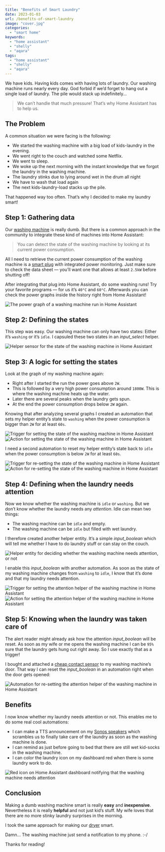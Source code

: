 ```yaml
---
title: "Benefits of Smart Laundry"
date: 2023-01-03
url: /benefits-of-smart-laundry
image: "cover.jpg"
categories: 
  - "smart home"
keywords: 
  - "home assistant"
  - "shelly"
  - "aqara"
tags: 
  - "home assistant"
  - "shelly"
  - "aqara"
---
```

We have kids. Having kids comes with having lots of laundry. Our washing machine runs nearly every day. God forbid if we’d forget to hang out a single load of laundry. The pile would stack up indefinitely…

> We can’t handle that much pressure! That’s why Home Assistant has to help us.

## The Problem
A common situation we were facing is the following:

* We started the washing machine with a big load of kids-laundry in the evening.
* We went right to the couch and watched some Netflix.
* We went to sleep.
* We woke up the next morning with the instant knowledge that we forgot the laundry in the washing machine.
* The laundry stinks due to lying around wet in the drum all night
* We have to wash that load again
* The next kids-laundry-load stacks up the pile.

That happened way too often. That’s why I decided to make my laundry smart!

## Step 1: Gathering data
Our [washing machine](https://amzn.to/3ZJhciU) is really dumb. But there is a common approach in the community to integrate these kind of machines into Home Assistant:

> You can detect the state of the washing machine by looking at its current power consumption.

All I need to retrieve the current power consumption of the washing machine is a [smart plug](https://amzn.to/4elBvqV) with integrated power monitoring. Just make sure to check the data sheet — you’ll want one that allows at least `2.5kW` before shutting off!

After integrating that plug into Home Assistant, do some washing runs! Try your favorite programs — for us it’s `40°C` and `60°C`. Afterwards you can check the power graphs inside the history right from Home Assistant!

![The power graph of a washing machine run in Home Assistant](graph.jpg)

## Step 2: Defining the states
This step was easy. Our washing machine can only have two states: Either it’s `washing` or it’s `idle`. I capsuled these two states in an *input_select* helper.

![Helper sensor for the state of the washing machine in Home Assistant](state-helper.jpg)

## Step 3: A logic for setting the states
Look at the graph of my washing machine again:

* Right after I started the run the power goes above `2W`.
* This is followed by a very high power consumption around `1800W`. This is where the washing machine heats up the water.
* Later there are several peaks when the laundry gets spun.
* At the end the power consumption drops below `2W` again.

Knowing that after analyzing several graphs I created an automation that sets my helper entity’s state to `washing` when the power consumption is bigger than `2W` for at least `60s`.

![Trigger for setting the state of the washing machine in Home Assistant](trigger.jpg) ![Action for setting the state of the washing machine in Home Assistant](actions.jpg)

I need a second automation to reset my helper entity’s state back to `idle` when the power consumption is below `2W` for at least `60s`.

![Trigger for re-setting the state of the washing machine in Home Assistant](reset-trigger.jpg) ![Action for re-setting the state of the washing machine in Home Assistant](reset-actions.jpg)

## Step 4: Defining when the laundry needs attention
Now we know whether the washing machine is `idle` or `washing`. But we don’t know whether the laundry needs any *attention*. Idle can mean two things:

* The washing machine can be `idle` and empty.
* The washing machine can be `idle` but filled with wet laundry.

I therefore created another helper entity. It’s a simple *input_boolean* which will tell me whether I have to do laundry stuff or can stay on the couch.

![Helper entity for deciding whether the washing machine needs attention, or not](attention-helper.jpg)

I enable this *input_boolean* with another automation. As soon as the state of my washing machine changes from `washing` to `idle`, I know that it’s done and that my laundry needs attention.

![Trigger for setting the attention helper of the washing machine in Home Assistant](attention-trigger.jpg) ![Action for setting the attention helper of the washing machine in Home Assistant](attention-actions.jpg)

## Step 5: Knowing when the laundry was taken care of
The alert reader might already ask how the attention *input_boolean* will be reset. As soon as my wife or me opens the washing machine I can be `95%` sure that the laundry gets hung out right away. So I use exactly that as a trigger!

I bought and attached a [cheap contact sensor](https://amzn.to/3TNr878) to my washing machine’s door. That way I can reset the *input_boolean* in an automation right when the door gets opened:

![Automation for re-setting the attention helper of the washing machine in Home Assistant](reset-automation.jpg)

## Benefits
I now know whether my laundry needs attention or not. This enables me to do some real cool automations:

* I can make a TTS announcement on my [Sonos speakers](https://amzn.to/3XLmWG7) which scrambles us to finally take care of the laundry as soon as the washing machine is done.
* I can remind as just before going to bed that there are still wet kid-socks in the washing machine.
* I can color the laundry icon on my dashboard red when there is some laundry work to do.

![Red icon on Home Assistant dashboard notifying that the washing machine needs attention](dashboard.jpg)

## Conclusion
Making a dumb washing machine smart is really **easy** and **inexpensive**. Nevertheless it is really **helpful** and not just kid’s stuff. My wife loves that there are no more stinky laundry surprises in the morning.

I took the same approach for making our [dryer](https://amzn.to/47ON0Vl) smart.

Damn… The washing machine just send a notification to my phone. :-/

Thanks for reading!